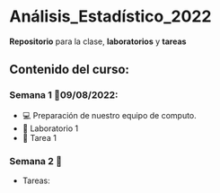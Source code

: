 # Análisis_Estadístico_2022

**Repositorio** para la clase, **laboratorios** y **tareas**

## Contenido del curso:

### Semana 1 :date:09/08/2022:
  + :computer: Preparación de nuestro equipo de computo.
  + :paperclip: Laboratorio 1
  + :paperclip: Tarea 1


### Semana 2 :date:
  + Tareas:
